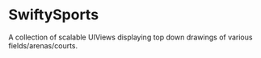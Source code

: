 # SwiftySports
A collection of scalable UIViews displaying top down drawings of various fields/arenas/courts. 
